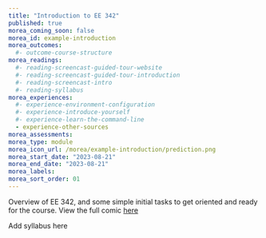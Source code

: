 ```yaml
---
title: "Introduction to EE 342"
published: true
morea_coming_soon: false
morea_id: example-introduction
morea_outcomes:
  #- outcome-course-structure
morea_readings:
  #- reading-screencast-guided-tour-website
  #- reading-screencast-guided-tour-introduction
  #- reading-screencast-intro
  #- reading-syllabus
morea_experiences:
  #- experience-environment-configuration
  #- experience-introduce-yourself
  #- experience-learn-the-command-line
  - experience-other-sources
morea_assessments:
morea_type: module
morea_icon_url: /morea/example-introduction/prediction.png
morea_start_date: "2023-08-21"
morea_end_date: "2023-08-21"
morea_labels:
morea_sort_order: 01
---
```


Overview of EE 342, and some simple initial tasks to get oriented and ready for the course.
View the full comic [here](https://xkcd.com/2370/)

Add syllabus here
